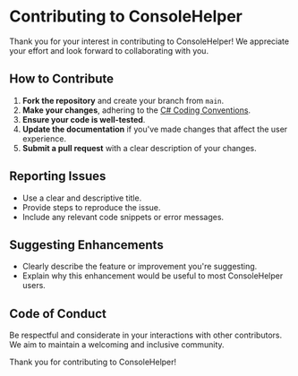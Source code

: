 ﻿# Contributing to ConsoleHelper

Thank you for your interest in contributing to ConsoleHelper! We appreciate your effort and look forward to collaborating with you.

## How to Contribute

1. **Fork the repository** and create your branch from `main`.
2. **Make your changes**, adhering to the [C# Coding Conventions](https://docs.microsoft.com/en-us/dotnet/csharp/programming-guide/inside-a-program/coding-conventions).
3. **Ensure your code is well-tested**.
4. **Update the documentation** if you've made changes that affect the user experience.
5. **Submit a pull request** with a clear description of your changes.

## Reporting Issues

- Use a clear and descriptive title.
- Provide steps to reproduce the issue.
- Include any relevant code snippets or error messages.

## Suggesting Enhancements

- Clearly describe the feature or improvement you're suggesting.
- Explain why this enhancement would be useful to most ConsoleHelper users.

## Code of Conduct

Be respectful and considerate in your interactions with other contributors. We aim to maintain a welcoming and inclusive community.

Thank you for contributing to ConsoleHelper!